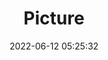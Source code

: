 ---
weight: 1
images:
- /images/edited/7.jpeg
title: Picture
date: 2022-06-12 05:25:32
tags: [luminarneo,work,ilce7m3]
---